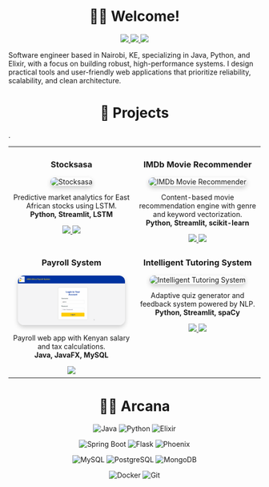 <h1 align="center">👋🏽 Welcome!</h1>

<p align="center">
  <a href="https://alexraza.tech">
    <img src="https://img.shields.io/badge/-Blog-FFA500?style=flat&logo=blogger&logoColor=white" />
  </a>
  <a href="https://linkedin.com/in/aa-raza">
    <img src="https://img.shields.io/badge/💼%20LinkedIn-0077B5?style=flat&logo=linkedin&logoColor=white" />
  </a>
  <a href="https://bsky.app/profile/alexraza.tech">
    <img src="https://img.shields.io/badge/-Bluesky-0055FF?style=flat&logo=bluesky&logoColor=white" />
  </a>
</p>

Software engineer based in Nairobi, KE, specializing in Java, Python, and Elixir, with a focus on building robust, high-performance systems. I design practical tools and user-friendly web applications that prioritize reliability, scalability, and clean architecture.

<h1 align="center">🦄 Projects</h1>
<table>
  <tr>
    <td width="50%" valign="top" align="center">
      <h3>Stocksasa</h3>
      <img src="assets/stocksasa-demo.gif" width="90%" alt="Stocksasa" style="border-radius:12px; box-shadow:0 4px 10px rgba(0,0,0,0.2);" />
      <p>
        Predictive market analytics for East African stocks using LSTM.<br/>
        <strong>Python, Streamlit, LSTM</strong>
      </p>
      <a href="https://github.com/lizardcat/stocksasa">
        <img src="https://img.shields.io/badge/Repo-GitHub-24292e?style=flat&logo=github&logoColor=white"/>
      </a>
      <a href="https://stocksasa.streamlit.app">
        <img src="https://img.shields.io/badge/Demo-Streamlit-FF4B4B?style=flat&logo=streamlit&logoColor=white"/>
      </a>
    </td>

  <td width="50%" valign="top" align="center">
    <h3>IMDb Movie Recommender</h3>
    <img src="/assets/imdb-demo.gif" width="90%" alt="IMDb Movie Recommender" style="border-radius:12px; box-shadow:0 4px 10px rgba(0,0,0,0.2);" />
    <p>
      Content-based movie recommendation engine with genre and keyword vectorization.<br/>
      <strong>Python, Streamlit, scikit-learn</strong>
    </p>
    <a href="https://github.com/lizardcat/python_movie_rec_app">
      <img src="https://img.shields.io/badge/Repo-GitHub-24292e?style=flat&logo=github&logoColor=white"/>
    </a>
    <a href="https://imdbmovierecs.streamlit.app">
      <img src="https://img.shields.io/badge/Demo-Streamlit-FF4B4B?style=flat&logo=streamlit&logoColor=white"/>
    </a>
  </td>  
  </tr>

  <tr>
    <td width="50%" valign="top" align="center">
      <h3>Payroll System</h3>
      <img src="/assets/payroll-demo.gif" width="90%" alt="Payroll System" style="border-radius:12px; box-shadow:0 4px 10px rgba(0,0,0,0.2);" />
      <p>
        Payroll web app with Kenyan salary and tax calculations.<br/>
        <strong>Java, JavaFX, MySQL</strong>
      </p>
      <a href="https://github.com/lizardcat/usiu-payroll-system">
        <img src="https://img.shields.io/badge/Repo-GitHub-24292e?style=flat&logo=github&logoColor=white"/>
      </a>
    </td>

  <td width="50%" valign="top" align="center">
    <h3>Intelligent Tutoring System</h3>
    <img src="/assets/kbs-demo.gif" width="90%" alt="Intelligent Tutoring System" style="border-radius:12px; box-shadow:0 4px 10px rgba(0,0,0,0.2);" />
    <p>
      Adaptive quiz generator and feedback system powered by NLP.<br/>
      <strong>Python, Streamlit, spaCy</strong>
    </p>
    <a href="https://github.com/lizardcat/intelligent-tutoring-system">
      <img src="https://img.shields.io/badge/Repo-GitHub-24292e?style=flat&logo=github&logoColor=white"/>
    </a>
    <a href="https://intelligent-tutoring-system.streamlit.app">
      <img src="https://img.shields.io/badge/Demo-Streamlit-FF4B4B?style=flat&logo=streamlit&logoColor=white"/>
    </a>
  </td>
  </tr>.
</table>



<h1 align="center">🧙‍♂️ Arcana</h1>
<div align="center">

![Java](https://img.shields.io/badge/Java-%23ED8B00.svg?style=for-the-badge&logo=openjdk&logoColor=white) ![Python](https://img.shields.io/badge/Python-%2314354C.svg?style=for-the-badge&logo=python&logoColor=white) ![Elixir](https://img.shields.io/badge/Elixir-%234B275F.svg?style=for-the-badge&logo=elixir&logoColor=white) 

![Spring Boot](https://img.shields.io/badge/Spring_Boot-%236DB33F.svg?style=for-the-badge&logo=spring-boot&logoColor=white) ![Flask](https://img.shields.io/badge/Flask-%23000.svg?style=for-the-badge&logo=flask&logoColor=white) ![Phoenix](https://img.shields.io/badge/Phoenix-%23F05439.svg?style=for-the-badge&logo=phoenix-framework&logoColor=white)

![MySQL](https://img.shields.io/badge/MySQL-%234479A1.svg?style=for-the-badge&logo=mysql&logoColor=white) ![PostgreSQL](https://img.shields.io/badge/PostgreSQL-%23336791.svg?style=for-the-badge&logo=postgresql&logoColor=white) ![MongoDB](https://img.shields.io/badge/MongoDB-%2347A248.svg?style=for-the-badge&logo=mongodb&logoColor=white) 

![Docker](https://img.shields.io/badge/Docker-%230db7ed.svg?style=for-the-badge&logo=docker&logoColor=white) ![Git](https://img.shields.io/badge/Git-%23F05033.svg?style=for-the-badge&logo=git&logoColor=white)

</div>
